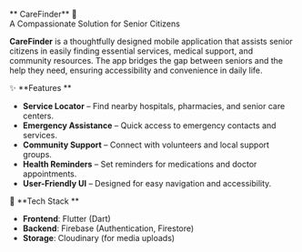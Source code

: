 ** CareFinder** 🏥  
A Compassionate Solution for Senior Citizens  

**CareFinder** is a thoughtfully designed mobile application that assists senior citizens in easily finding essential services, medical support, and community resources. The app bridges the gap between seniors and the help they need, ensuring accessibility and convenience in daily life.  

 ✨ **Features ** 
- **Service Locator** – Find nearby hospitals, pharmacies, and senior care centers.  
- **Emergency Assistance** – Quick access to emergency contacts and services.  
- **Community Support** – Connect with volunteers and local support groups.  
- **Health Reminders** – Set reminders for medications and doctor appointments.  
- **User-Friendly UI** – Designed for easy navigation and accessibility.  

 🔧 **Tech Stack ** 
- **Frontend**: Flutter (Dart)  
- **Backend**: Firebase (Authentication, Firestore)  
- **Storage**: Cloudinary (for media uploads)  
